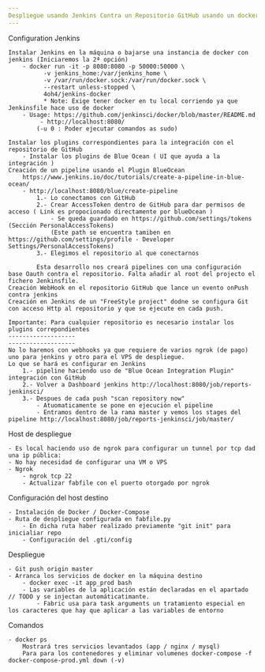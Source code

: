 ```yaml
---
Despliegue usando Jenkins Contra un Repositorio GitHub usando un docker-compose PROD
---
```


Configuration Jenkins

    Instalar Jenkins en la máquina o bajarse una instancia de docker con jenkins (Iniciaremos la 2ª opción)
        - docker run -it -p 8080:8080 -p 50000:50000 \
              -v jenkins_home:/var/jenkins_home \
              -v /var/run/docker.sock:/var/run/docker.sock \
              --restart unless-stopped \
              4oh4/jenkins-docker
              * Note: Exige tener docker en tu local corriendo ya que Jenkinsfile hace uso de docker 
        - Usage: https://github.com/jenkinsci/docker/blob/master/README.md 
             - http://localhost:8080/
            (-u 0 : Poder ejecutar comandos as sudo)
            
    Instalar los plugins correspondientes para la integración con el repositorio de GitHub    
        - Instalar los plugins de Blue Ocean ( UI que ayuda a la integración ) 
    Creación de un pipeline usando el Plugin BlueOcean
        https://www.jenkins.io/doc/tutorials/create-a-pipeline-in-blue-ocean/
        - http://localhost:8080/blue/create-pipeline 
            1.- Lo conectamos con GitHub
            2.- Crear AccessToken dentro de GitHub para dar permisos de acceso ( Link es propocionado directamente por blueOcean ) 
                - Se queda guardado en https://github.com/settings/tokens (Sección PersonalAccessTokens)
                (Este path se encuentra tamiben en https://github.com/settings/profile - Developer Settings/PersonalAccessTokens)
            3.- Elegimos el repositorio al que conectarnos
    
            Esta desarrollo nos creará pipelines con una configuración base Oauth contra el repositorio. Falta añadir al root del projecto el fichero Jenkinsfile.
    Creación WebHook en el repositorio GitHub que lance un evento onPush contra jenkins
    Creación en Jenkins de un "FreeStyle project" dodne se configura Git con acceso Http al repositorio y que se ejecute en cada push.
    
    Importante: Para cualquier repositorio es necesario instalar los plugins correpondientes
    -------------------
    -------------------
    No lo haremos con webhooks ya que requiere de varios ngrok (de pago) uno para jenkins y otro para el VPS de despliegue.
    Lo que se hará es configurar en Jenkins 
        1.- pipeline haciendo uso de "Blue Ocean Integration Plugin" integración con GitHub
        2.- Volver a Dashboard jenkins http://localhost:8080/job/reports-jenkinsci/
        3.- Despues de cada push "scan repository now"
            - Atuomaticamente se pone en ejecución el pipeline
            - Entramos dentro de la rama master y vemos los stages del pipeline http://localhost:8080/job/reports-jenkinsci/job/master/
            
     
Host de despliegue 

    - Es local haciendo uso de ngrok para configurar un tunnel por tcp dad una ip pública:
    - No hay necesidad de configurar una VM o VPS
    - Ngrok
        - ngrok tcp 22
        - Actualizar fabfile con el puerto otorgado por ngrok
        
Configuración del host destino

    - Instalación de Docker / Docker-Compose
    - Ruta de despliegue configurada en fabfile.py
        - En dicha ruta haber realizado previamente "git init" para inicialiar repo
        - Configuración del .gti/config
        
Despliegue

    - Git push origin master 
    - Arranca los servicios de docker en la máquina destino
        - docker exec -it app_prod bash
        - Las variables de la aplicación están declaradas en el apartado // TODO y se injectan automáticatimante.  
            - Fabric usa para task arguments un tratamiento especial en los caracteres que hay que aplicar a las variables de entorno 

Comandos

    - docker ps
        Mostrará tres servicios levantados (app / nginx / mysql)
        Para para los contenedores y eliminar volumenes docker-compose -f docker-compose-prod.yml down (-v)
        